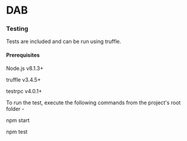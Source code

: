 # DAB
### Testing

Tests are included and can be run using truffle.

#### Prerequisites

Node.js v8.1.3+

truffle v3.4.5+

testrpc v4.0.1+

To run the test, execute the following commands from the project's root folder -

npm start

npm test
